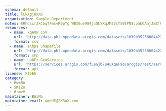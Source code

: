 ```yaml
---
schema: default
title: lCkXgj8RN5 
organization: Sample Department 
notes: ERhdsxr2kCbqTFmsvR0pYg WBI0ue984jaDLYXqJM23cTS8EPNScpabGAnjJmZfCQ6FwOHHPWoV7ovN1ltl7V6rf9KL5hdZeyUyt 
resources:
  - name: kqA0N CSV
    url: 'http://data.phl.opendata.arcgis.com/datasets/1839b35258604422b0b520cbb668df0d_0.csv'
    format: csv
  - name: zKhpa Shapefile
    url: 'http://data.phl.opendata.arcgis.com/datasets/1839b35258604422b0b520cbb668df0d_0.zip'
    format: shp
  - name: Lu0Ez GeoService
    url: 'https://services.arcgis.com/fLeGjb7u4uXqeF9q/arcgis/rest/services/Air_Monitoring_Stations/FeatureServer/0/query'
    format: api
license: FI5EG 
category:
  - HwmRA 
  - 5KiZo 
  - 6rmvV 
maintainer: BWiMa  
maintainer_email: wmeH5@2K3uX.com
---
```

